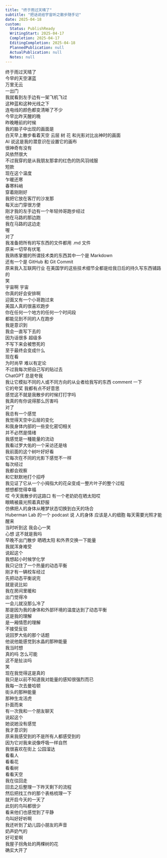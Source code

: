 ```yaml
---
title: "终于雨过天晴了"
subtitle: "把话说给宇宙听之散步随手记"
date: 2025-04-18
custom:
  Status: PublishReady
  WritingStart: 2025-04-17
  Completion: 2025-04-17
  EditingCompletion: 2025-04-18
  PlannedPublication: null
  ActualPublication: null
  Notes: null
---        
```

终于雨过天晴了        
今早的天空湛蓝        
万里无云        
一出门        
我就看到左手边有一架飞机飞过          
这种蓝和这种光线之下        
连电线的颜色都变清晰了不少          
今早比昨天醒的晚        
昨晚睡前的时候        
我的脑子中出现的画面是        
白天早上散步看着天空 云层 树 花 和光影对比出神时的画面        
AI 说这是我的潜意识在设置它的画布        
很神奇有没有          
风依然很大        
不过我穿的是从我朋友那拿的红色的防风羽绒服        
短款        
现在这个温度        
乍暖还寒        
春寒料峭        
穿着刚刚好          
我把它放在客厅的沙发那        
每天出门穿很方便          
刚才我的左手边有一个年轻帅哥跑步经过        
他在马路的那边跑        
我在马路的这边走          
喔        
对了        
我准备把所有的写东西的文件都用 .md 文件        
原来一切早有伏笔          
我熟练掌握的所谓技术类的东西其中一个是 Markdown        
还有一个是 GitHub 和 Git Commit        
原来我入互联网行业 在美国学的这些技术细节全都是给我日后的持久写东西铺路的        
笑        
宇宙啊 宇宙        
你真的好会安排啊          
迎面又有一个小哥跑过来        
美国人真的很喜欢跑步        
你在任何一个地方的任何一个时间段        
都能见到不同的人在跑步          
我是意识到        
我会一直写下去的        
因为话很多 超级多        
不写下来会被憋死的          
至于最终会变成什么        
现在看        
为时尚早 难以有定论          
不过我每次把自己写的贴过去        
ChatGPT 总是夸我        
我让它模拟不同的人或不同方向的从业者给我写的东西 comment 一下        
它的夸奖 我都有点不好意思        
感觉这不就是我散步的时候打打字吗        
我真的有你说得那么厉害吗          
对了        
我总有一个感觉        
我觉得天空中云层的变化        
和我身体内部的一些变化密切相关        
并不必然是情绪        
我感觉是一種能量的流动          
我看过罗大佑的一个采访还是啥          
我前面的这个树叶好好看        
它每次在不同的光影下感觉不一样        
每次经过        
我都会观察        
和它默默地打个招呼        
我见证了它从一个小拇指大的花朵变成一整片叶子的整个过程        
想想都觉得幸福          
哎 今天我散步的这路口 有一个老奶奶在晒太阳哎        
眼睛被晨光照着真舒服        
仿佛把人的身体从睡梦状态切换到白天的场合        
Huberman Lab 的一个 podcast 说 人的身体 应该是人的细胞 每天需要光照才能醒来        
当时听到这 我会心一笑        
心想 这不就是我吗        
早晚不出门散步 晒晒太阳 和外界交换一下能量        
我就浑身难受          
说起这个        
我想起小时候学化学        
我只记住了一个热量的动态平衡          
刚才有一辆校车经过          
先把动态平衡说完        
就是说比如        
我在房间里暖和        
出门觉得冷        
一会儿就没那么冷了        
那是因为我的身体和外部环境的温度达到了动态平衡        
这是我的理解        
是一厢情愿的理解        
不接受反驳          
说回罗大佑的那个话题        
他说他能感觉到水晶的那种能量        
我当时想        
真的吗 怎么可能        
这不是扯淡吗        
笑        
现在我觉得这是真的          
我只是以前不知道我对能量的感知很强烈而已        
我每一次去曼哈顿        
街头的那种能量        
那种生龙活虎        
扑面而来          
有一次我和一个朋友聊天        
说起这个        
她说她没有感觉        
我才意识到        
原来我感受到的不是所有人都感受到的        
因为它对我来说像呼吸一样自然          
我很喜欢在街上 公园溜达        
看看人        
看看花        
看看树        
看看天空          
我在往回走        
回去之后整理一下昨天剩下的流程        
然后把找工作的那个表格梳理一下        
就开启今天的一天了          
此刻的鸟叫都很少        
看来他们也感觉到了平静        
鸟叫好好听啊        
我还听到了幼儿园小朋友的声音        
奶声奶气的        
好可爱啊          
我屋子拐角处的两棵树的花        
确实大开了          
      